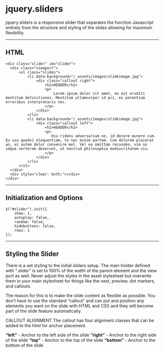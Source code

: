 # jquery.sliders

jquery.sliders is a responsive slider that separates the function Javascript entirely from the structure and styling of the slides allowing for maximum flexibility.


----------------------------------------------------
HTML
----------------------------------------------------
```
<div class="slider" id="slider">
  <div class="viewport">
      <ul class="slides">
          <li data-background="/_assets/images/slideimage.jpg">
              <div class="callout right">
                  <h2>HEADER</h2>
                  <p>
                      Lorem ipsum dolor sit amet, no est eruditi mentitum definitiones. Mentitum ullamcorper id pri, ex petentium erroribus interpretaris nec.
                  </p>
              </div>
          </li>
          <li data-background="/_assets/images/slideimage.jpg">
              <div class="callout left">
                  <h2>HEADER</h2>
                  <p>
                     Usu ridens adversarium ne, id decore munere cum. Eu usu quodsi eloquentiam, te nec minim partem. Cum dolorem placerat an, ei autem dolor convenire mel. Vel ea omittam recusabo, vim no idque verterem deserunt, ut nostrud philosophia mediocritatem vix.
                  </p>
              </div>
          </li>
      </ul>
  </div>
  <div style="clear: both;"></div>
</div>
```

----------------------------------------------------
Initialization and Options
----------------------------------------------------

```
$("#slider").init({
    show: 1,
    autoplay: false,
    random: false,
    hidebuttons: false,
    rows: 1
});

```


----------------------------------------------------
Styling the Slider
----------------------------------------------------

There is a set styling to the initial sliders setup.  The main holder defined with “.slider” is set to 100% of the width of the parent element and the view port as well.   Never adjust the styles in the asset stylesheet but overwrite them in your main stylesheet for things like the next, preview, dot markers, and callouts.

The reason for this is to make the slide content as flexible as possible.  You don’t have to use the standard “callout” and can put and position any elements you want on the slide with HTML and CSS and they will become part of the slide feature automatically.


CALLOUT ALIGNMENT
The callout has four alignment classes that can be added to the html for anchor placement.

**“left”** - Anchor to the left side of the slide
**“right”** - Anchor to the right side of the slide
**“top”** - Anchor to the top of the slide
**“bottom”** - Anchor to the bottom of the slide
